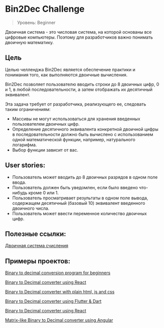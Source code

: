 # Bin2Dec Challenge 

> Уровень: Beginner

Двоичная система - это числовая система, на которой основаны все цифровые компьютеры. Поэтому для разработчиков важно понимать двоичную математику. 

## Цель

Целью челленджа Bin2Dec является обеспечение практики и понимания того, как выполняются двоичные вычисления.

Bin2Dec позволяет пользователю вводить строки до 8 двоичных цифр, 0 и 1, в любой последовательности, а затем отображать их десятичный эквивалент.

Эта задача требует от разработчика, реализующего ее, следовать таким ограничениям:

- Массивы не могут использоваться для хранения введенных пользователем двоичных цифр.
- Определение десятичного эквивалента конкретной двоичной цифры в последовательности должно быть вычислено с использованием одной математической функции, например, натурального логарифма. 
- Выбор функции зависит от вас.

## User stories:

- Пользователь может вводить до 8 двоичных разрядов в одном поле ввода.
- Пользователь должен быть уведомлен, если было введено что-нибудь кроме 0 или 1.
- Пользователь просматривает результаты в одном поле вывода, содержащем десятичный (базовый 10) эквивалент введенного двоичного числа.
- Пользователь может ввести переменное количество двоичных цифр. 

## Полезные ссылки: 

[Двоичная система счисления](https://ru.m.wikipedia.org/wiki/Двоичная_система_счисления)

## Примеры проектов:

[Binary to decimal conversion program for beginners](https://youtu.be/YMIALQE26KQ)

[Binary to Decimal converter using React](https://github.com/email2vimalraj/Bin2Dec)

[Binary to Decimal converter with plain html, js and css](https://grfreire.github.io/Bin2Dec/)

[Binary to Decimal converter using Flutter & Dart](https://github.com/israelss/AppIdeasCollection/tree/master/Tier1/Bin2Dec)

[Binary to Decimal converter using React](https://bin2dec-geoffctn.netlify.app)

[Matrix-like Binary to Decimal converter using Angular](https://github.com/ZangiefWins/MatrixBin2Dec)
